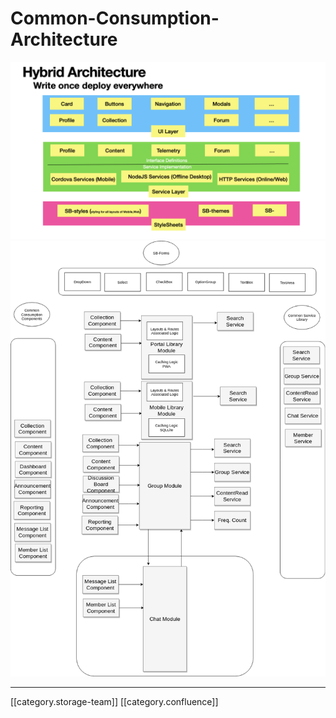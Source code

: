 # Common-Consumption-Architecture

![](../../../../Consumption/Fullexport/images/storage/image-20210811-031807.png) ![](../../../../Consumption/Fullexport/images/storage/image-20200618-041224.png)

***

\[\[category.storage-team]] \[\[category.confluence]]
